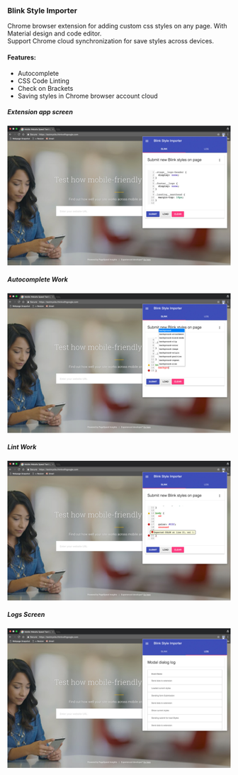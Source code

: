 ### Blink Style Importer
Chrome browser extension for adding custom css styles on any page.
With Material design and code editor.   
Support Chrome cloud synchronization for save styles across devices.
#### Features:
* Autocomplete
* CSS Code Linting
* Check on Brackets
* Saving styles in Chrome browser account cloud

##### Extension app screen
![Extension app screen](img/screenshots/screen-one.jpg)
##### Autocomplete Work
![Autocomplete screen](img/screenshots/screen-autocomplete.jpg)
##### Lint Work
![Linting screen](img/screenshots/screen-lint.jpg)
##### Logs Screen
![Log screen](img/screenshots/screen-log.jpg)